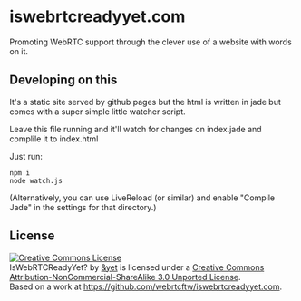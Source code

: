 # iswebrtcreadyyet.com

Promoting WebRTC support through the clever use of a website with words on it.

## Developing on this

It's a static site served by github pages but the html is written in jade but comes with a super simple little watcher script. 

Leave this file running and it'll watch for changes on index.jade and complile it to index.html

Just run:

```
npm i
node watch.js
```

(Alternatively, you can use LiveReload (or similar) and enable "Compile Jade" in the settings for that directory.)

## License

<a rel="license" href="http://creativecommons.org/licenses/by-nc-sa/3.0/deed.en_US"><img alt="Creative Commons License" style="border-width:0" src="http://i.creativecommons.org/l/by-nc-sa/3.0/88x31.png" /></a><br /><span xmlns:dct="http://purl.org/dc/terms/" property="dct:title">IsWebRTCReadyYet?</span> by <a xmlns:cc="http://creativecommons.org/ns#" href="http://iswebrtcreadyyet.com" property="cc:attributionName" rel="cc:attributionURL">&yet</a> is licensed under a <a rel="license" href="http://creativecommons.org/licenses/by-nc-sa/3.0/deed.en_US">Creative Commons Attribution-NonCommercial-ShareAlike 3.0 Unported License</a>.<br />Based on a work at <a xmlns:dct="http://purl.org/dc/terms/" href="https://github.com/webrtcftw/iswebrtcreadyyet.com" rel="dct:source">https://github.com/webrtcftw/iswebrtcreadyyet.com</a>.
